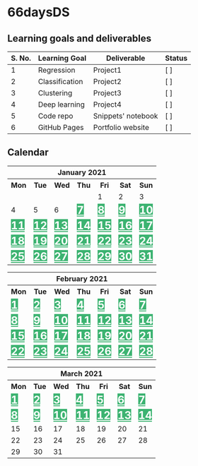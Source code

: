 # 66daysDS

## Learning goals and deliverables
<!-- mark comple with &check; -->
|S. No.|Learning Goal|Deliverable|Status|
|-----|-------------|-----------|------|
|1|Regression|Project1|[ ]|
|2|Classification|Project2|[ ]|
|3|Clustering|Project3|[ ]|
|4|Deep learning|Project4|[ ]|
|5|Code repo|Snippets' notebook|[ ]|
|6|GitHub Pages|Portfolio website|[ ]|

## Calendar  

<table border="0" cellpadding="0" cellspacing="0" class="month">
<tr><th colspan="7" class="month">January 2021</th></tr>
<tr><th class="mon">Mon</th><th class="tue">Tue</th><th class="wed">Wed</th><th class="thu">Thu</th><th class="fri">Fri</th><th class="sat">Sat</th><th class="sun">Sun</th></tr>   
<tr><td class="noday">&nbsp;</td><td class="noday">&nbsp;</td><td class="noday">&nbsp;</td><td class="noday">&nbsp;</td><td class="fri">1</td><td class="sat">2</td><td class="sun">3</td></tr>
<tr><td class="mon">4</td><td class="tue">5</td><td class="wed">6</td><td class="thu"><strong><a href=https://github.com/kpimparkar/66daysDS; style="background-color:MediumSeaGreen; color:white;font-size:150%;" target="_blank">7</a></strong></td><td class="fri"><strong><a href=https://github.com/kpimparkar/66daysDS; style="background-color:MediumSeaGreen; color:white;font-size:150%;" target="_blank">8</a></strong></td><td class="sat"><strong><a href=https://github.com/kpimparkar/66daysDS; style="background-color:MediumSeaGreen; color:white;font-size:150%;" target="_blank">9</a></strong></td><td class="sun"><strong><a href=https://github.com/kpimparkar/66daysDS; style="background-color:MediumSeaGreen; color:white;font-size:150%;" target="_blank">10</a></strong></td></tr>
<tr><td class="mon"><strong><a href=https://github.com/kpimparkar/66daysDS; style="background-color:MediumSeaGreen; color:white;font-size:150%;" target="_blank">11</a></strong></td><td class="tue"><strong><a href=https://github.com/kpimparkar/66daysDS; style="background-color:MediumSeaGreen; color:white;font-size:150%;" target="_blank">12</a></strong></td><td class="wed"><strong><a href=https://github.com/kpimparkar/66daysDS; style="background-color:MediumSeaGreen; color:white;font-size:150%;" target="_blank">13</a></strong></td><td class="thu"><strong><a href=https://github.com/kpimparkar/66daysDS; style="background-color:MediumSeaGreen; color:white;font-size:150%;" target="_blank">14</a></strong></td><td class="fri"><strong><a href=https://github.com/kpimparkar/66daysDS; style="background-color:MediumSeaGreen; color:white;font-size:150%;" target="_blank">15</a></strong></td><td class="sat"><strong><a href=https://github.com/kpimparkar/66daysDS; style="background-color:MediumSeaGreen; color:white;font-size:150%;" target="_blank">16</a></strong></td><td class="sun"><strong><a href=https://github.com/kpimparkar/66daysDS; style="background-color:MediumSeaGreen; color:white;font-size:150%;" target="_blank">17</a></strong></td></tr>
<tr><td class="mon"><strong><a href=https://github.com/kpimparkar/66daysDS; style="background-color:MediumSeaGreen; color:white;font-size:150%;" target="_blank">18</a></strong></td><td class="tue"><strong><a href=https://github.com/kpimparkar/66daysDS; style="background-color:MediumSeaGreen; color:white;font-size:150%;" target="_blank">19</a></strong></td><td class="wed"><strong><a href=https://github.com/kpimparkar/66daysDS; style="background-color:MediumSeaGreen; color:white;font-size:150%;" target="_blank">20</a></strong></td><td class="thu"><strong><a href=https://github.com/kpimparkar/66daysDS; style="background-color:MediumSeaGreen; color:white;font-size:150%;" target="_blank">21</a></strong></td><td class="fri"><strong><a href=https://github.com/kpimparkar/66daysDS; style="background-color:MediumSeaGreen; color:white;font-size:150%;" target="_blank">22</a></strong></td><td class="sat"><strong><a href=https://github.com/kpimparkar/66daysDS; style="background-color:MediumSeaGreen; color:white;font-size:150%;" target="_blank">23</a></strong></td><td class="sun"><strong><a href=https://github.com/kpimparkar/66daysDS; style="background-color:MediumSeaGreen; color:white;font-size:150%;" target="_blank">24</a></strong></td></tr>
<tr><td class="mon"><strong><a href=https://github.com/kpimparkar/66daysDS; style="background-color:MediumSeaGreen; color:white;font-size:150%;" target="_blank">25</a></strong></td><td class="tue"><strong><a href=https://github.com/kpimparkar/66daysDS; style="background-color:MediumSeaGreen; color:white;font-size:150%;" target="_blank">26</a></strong></td><td class="wed"><strong><a href=https://github.com/kpimparkar/66daysDS; style="background-color:MediumSeaGreen; color:white;font-size:150%;" target="_blank">27</a></strong></td><td class="thu"><strong><a href=https://github.com/kpimparkar/66daysDS; style="background-color:MediumSeaGreen; color:white;font-size:150%;" target="_blank">28</a></strong></td><td class="fri"><strong><a href=https://github.com/kpimparkar/66daysDS; style="background-color:MediumSeaGreen; color:white;font-size:150%;" target="_blank">29</a></strong></td><td class="sat"><strong><a href=https://github.com/kpimparkar/66daysDS; style="background-color:MediumSeaGreen; color:white;font-size:150%;" target="_blank">30</a></strong></td><td class="sun"><strong><a href=https://github.com/kpimparkar/66daysDS; style="background-color:MediumSeaGreen; color:white;font-size:150%;" target="_blank">31</a></strong></td></tr>
</table>

<table border="0" cellpadding="0" cellspacing="0" class="month">
<tr><th colspan="7" class="month">February 2021</th></tr>
<tr><th class="mon">Mon</th><th class="tue">Tue</th><th class="wed">Wed</th><th class="thu">Thu</th><th class="fri">Fri</th><th class="sat">Sat</th><th class="sun">Sun</th></tr>   
<tr><td class="mon"><strong><a href=https://github.com/kpimparkar/66daysDS; style="background-color:MediumSeaGreen; color:white;font-size:150%;" target="_blank">1</a></strong></td><td class="tue"><strong><a href=https://github.com/kpimparkar/66daysDS; style="background-color:MediumSeaGreen; color:white;font-size:150%;" target="_blank">2</a></strong></td><td 
class="wed"><strong><a href=https://github.com/kpimparkar/66daysDS; style="background-color:MediumSeaGreen; color:white;font-size:150%;" target="_blank">3</a></strong></td><td class="thu"><strong><a href=https://github.com/kpimparkar/66daysDS; style="background-color:MediumSeaGreen; color:white;font-size:150%;" target="_blank">4</a></strong></td><td class="fri"><strong><a href=https://github.com/kpimparkar/66daysDS; style="background-color:MediumSeaGreen; color:white;font-size:150%;" target="_blank">5</a></strong></td><td class="sat"><strong><a href=https://github.com/kpimparkar/66daysDS; style="background-color:MediumSeaGreen; color:white;font-size:150%;" target="_blank">6</a></strong></td><td class="sun"><strong><a href=https://github.com/kpimparkar/66daysDS; style="background-color:MediumSeaGreen; color:white;font-size:150%;" target="_blank">7</a></strong></td></tr>
<tr><td class="mon"><strong><a href=https://github.com/kpimparkar/66daysDS; style="background-color:MediumSeaGreen; color:white;font-size:150%;" target="_blank">8</a></strong></td><td class="tue"><strong><a href=https://github.com/kpimparkar/66daysDS; style="background-color:MediumSeaGreen; color:white;font-size:150%;" target="_blank">9</a></strong></td><td 
class="wed"><strong><a href=https://github.com/kpimparkar/66daysDS; style="background-color:MediumSeaGreen; color:white;font-size:150%;" target="_blank">10</a></strong></td><td class="thu"><strong><a href=https://github.com/kpimparkar/66daysDS; style="background-color:MediumSeaGreen; color:white;font-size:150%;" target="_blank">11</a></strong></td><td class="fri"><strong><a href=https://github.com/kpimparkar/66daysDS; style="background-color:MediumSeaGreen; color:white;font-size:150%;" target="_blank">12</a></strong></td><td class="sat"><strong><a href=https://github.com/kpimparkar/66daysDS; style="background-color:MediumSeaGreen; color:white;font-size:150%;" target="_blank">13</a></strong></td><td class="sun"><strong><a href=https://github.com/kpimparkar/66daysDS; style="background-color:MediumSeaGreen; color:white;font-size:150%;" target="_blank">14</a></strong></td></tr>
<tr><td class="mon"><strong><a href=https://github.com/kpimparkar/66daysDS; style="background-color:MediumSeaGreen; color:white;font-size:150%;" target="_blank">15</a></strong></td><td class="tue"><strong><a href=https://github.com/kpimparkar/66daysDS; style="background-color:MediumSeaGreen; color:white;font-size:150%;" target="_blank">16</a></strong></td><td class="wed"><strong><a href=https://github.com/kpimparkar/66daysDS; style="background-color:MediumSeaGreen; color:white;font-size:150%;" target="_blank">17</a></strong></td><td class="thu"><strong><a href=https://github.com/kpimparkar/66daysDS; style="background-color:MediumSeaGreen; color:white;font-size:150%;" target="_blank">18</a></strong></td><td class="fri"><strong><a href=https://github.com/kpimparkar/66daysDS; style="background-color:MediumSeaGreen; color:white;font-size:150%;" target="_blank">19</a></strong></td><td class="sat"><strong><a href=https://github.com/kpimparkar/66daysDS; style="background-color:MediumSeaGreen; color:white;font-size:150%;" target="_blank">20</a></strong></td><td class="sun"><strong><a href=https://github.com/kpimparkar/66daysDS; style="background-color:MediumSeaGreen; color:white;font-size:150%;" target="_blank">21</a></strong></td></tr>
<tr><td class="mon"><strong><a href=https://github.com/kpimparkar/66daysDS; style="background-color:MediumSeaGreen; color:white;font-size:150%;" target="_blank">22</a></strong></td><td class="tue"><strong><a href=https://github.com/kpimparkar/66daysDS; style="background-color:MediumSeaGreen; color:white;font-size:150%;" target="_blank">23</a></strong></td><td class="wed"><strong><a href=https://github.com/kpimparkar/66daysDS; style="background-color:MediumSeaGreen; color:white;font-size:150%;" target="_blank">24</a></strong></td><td class="thu"><strong><a href=https://github.com/kpimparkar/66daysDS; style="background-color:MediumSeaGreen; color:white;font-size:150%;" target="_blank">25</a></strong></td><td class="fri"><strong><a href=https://github.com/kpimparkar/66daysDS; style="background-color:MediumSeaGreen; color:white;font-size:150%;" target="_blank">26</a></strong></td><td class="sat"><strong><a href=https://github.com/kpimparkar/66daysDS; style="background-color:MediumSeaGreen; color:white;font-size:150%;" target="_blank">27</a></strong></td><td class="sun"><strong><a href=https://github.com/kpimparkar/66daysDS; style="background-color:MediumSeaGreen; color:white;font-size:150%;" target="_blank">28</a></strong></td></tr>
</table>

<table border="0" cellpadding="0" cellspacing="0" class="month">
<tr><th colspan="7" class="month">March 2021</th></tr>
<tr><th class="mon">Mon</th><th class="tue">Tue</th><th class="wed">Wed</th><th class="thu">Thu</th><th class="fri">Fri</th><th class="sat">Sat</th><th class="sun">Sun</th></tr>   
<tr><td class="mon"><strong><a href=https://github.com/kpimparkar/66daysDS; style="background-color:MediumSeaGreen; color:white;font-size:150%;" target="_blank">1</a></strong></td><td class="tue"><strong><a href=https://github.com/kpimparkar/66daysDS; style="background-color:MediumSeaGreen; color:white;font-size:150%;" target="_blank">2</a></strong></td><td 
class="wed"><strong><a href=https://github.com/kpimparkar/66daysDS; style="background-color:MediumSeaGreen; color:white;font-size:150%;" target="_blank">3</a></strong></td><td class="thu"><strong><a href=https://github.com/kpimparkar/66daysDS; style="background-color:MediumSeaGreen; color:white;font-size:150%;" target="_blank">4</a></strong></td><td class="fri"><strong><a href=https://github.com/kpimparkar/66daysDS; style="background-color:MediumSeaGreen; color:white;font-size:150%;" target="_blank">5</a></strong></td><td class="sat"><strong><a href=https://github.com/kpimparkar/66daysDS; style="background-color:MediumSeaGreen; color:white;font-size:150%;" target="_blank">6</a></strong></td><td class="sun"><strong><a href=https://github.com/kpimparkar/66daysDS; style="background-color:MediumSeaGreen; color:white;font-size:150%;" target="_blank">7</a></strong></td></tr>
<tr><td class="mon"><strong><a href=https://github.com/kpimparkar/66daysDS; style="background-color:MediumSeaGreen; color:white;font-size:150%;" target="_blank">8</a></strong></td><td class="tue"><strong><a href=https://github.com/kpimparkar/66daysDS; style="background-color:MediumSeaGreen; color:white;font-size:150%;" target="_blank">9</a></strong></td><td 
class="wed"><strong><a href=https://github.com/kpimparkar/66daysDS; style="background-color:MediumSeaGreen; color:white;font-size:150%;" target="_blank">10</a></strong></td><td class="thu"><strong><a href=https://github.com/kpimparkar/66daysDS; style="background-color:MediumSeaGreen; color:white;font-size:150%;" target="_blank">11</a></strong></td><td class="fri"><strong><a href=https://github.com/kpimparkar/66daysDS; style="background-color:MediumSeaGreen; color:white;font-size:150%;" target="_blank">12</a></strong></td><td class="sat"><strong><a href=https://github.com/kpimparkar/66daysDS; style="background-color:MediumSeaGreen; color:white;font-size:150%;" target="_blank">13</a></strong></td><td class="sun"><strong><a href=https://github.com/kpimparkar/66daysDS; style="background-color:MediumSeaGreen; color:white;font-size:150%;" target="_blank">14</a></strong></td></tr>
<tr><td class="mon">15</td><td class="tue">16</td><td class="wed">17</td><td class="thu">18</td><td class="fri">19</td><td class="sat">20</td><td class="sun">21</td></tr>
<tr><td class="mon">22</td><td class="tue">23</td><td class="wed">24</td><td class="thu">25</td><td class="fri">26</td><td class="sat">27</td><td class="sun">28</td></tr>
<tr><td class="mon">29</td><td class="tue">30</td><td class="wed">31</td><td class="noday">&nbsp;</td><td class="noday">&nbsp;</td><td 
class="noday">&nbsp;</td><td class="noday">&nbsp;</td></tr>
</table>
